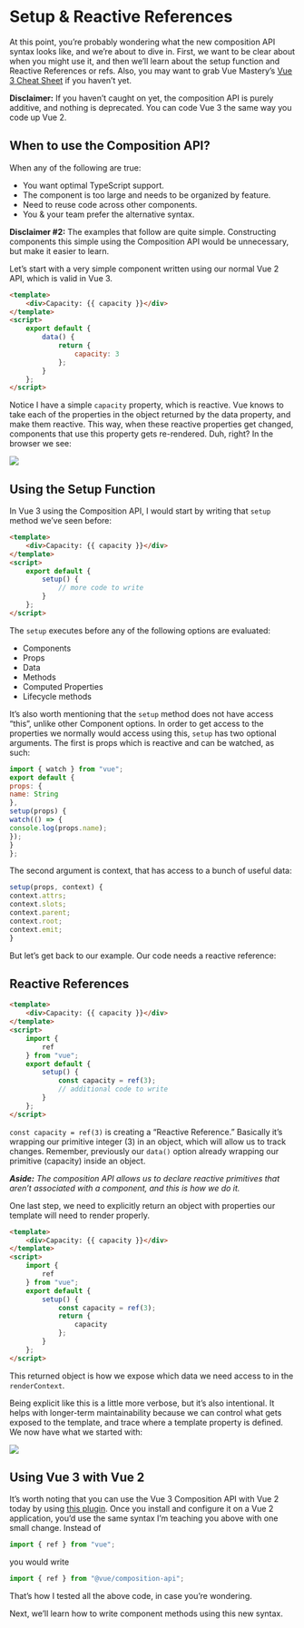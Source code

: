 # Setup & Reactive References

At this point, you’re probably wondering what the new composition API syntax looks like, and we’re about to dive in. First, we want to be clear about when you might use it, and then we’ll learn about the setup function and Reactive References or refs. Also, you may want to grab Vue Mastery’s [Vue 3 Cheat Sheet](https://www.vuemastery.com/vue-3-cheat-sheet) if you haven’t yet.

**Disclaimer:** If you haven’t caught on yet, the composition API is purely additive, and nothing is deprecated. You can code Vue 3 the same way you code up Vue 2.

## When to use the Composition API?

When any of the following are true:

* You want optimal TypeScript support.
* The component is too large and needs to be organized by feature.
* Need to reuse code across other components.
* You & your team prefer the alternative syntax.

**Disclaimer #2:** The examples that follow are quite simple. Constructing components this simple using the Composition API would be unnecessary, but make it easier to learn.

Let’s start with a very simple component written using our normal Vue 2 API, which is valid in Vue 3.

```html
<template>
    <div>Capacity: {{ capacity }}</div>
</template>
<script>
    export default {
        data() {
            return {
                capacity: 3
            };
        }
    };
</script>
```

Notice I have a simple `capacity` property, which is reactive. Vue knows to take each of the properties in the object returned by the data property, and make them reactive. This way, when these reactive properties get changed, components that use this property gets re-rendered. Duh, right? In the browser we see:

![](https://firebasestorage.googleapis.com/v0/b/vue-mastery.appspot.com/o/flamelink%2Fmedia%2F1570469941666_01-browser.jpg?alt=media&token=9c8eecfd-cb4a-43b5-98e0-cccd02ffe23d)

## Using the Setup Function

In Vue 3 using the Composition API, I would start by writing that `setup` method we’ve seen before:

```html
<template>
    <div>Capacity: {{ capacity }}</div>
</template>
<script>
    export default {
        setup() {
            // more code to write
        }
    };
</script>
```

The `setup` executes before any of the following options are evaluated:

* Components
* Props
* Data
* Methods
* Computed Properties
* Lifecycle methods

It’s also worth mentioning that the `setup` method does not have access “this”, unlike other Component options. In order to get access to the properties we normally would access using this, `setup` has two optional arguments. The first is props which is reactive and can be watched, as such:

```javascript
import { watch } from "vue";
export default {
props: {
name: String
},
setup(props) {
watch(() => {
console.log(props.name);
});
}
};
```

The second argument is context, that has access to a bunch of useful data:

```javascript
setup(props, context) {
context.attrs;
context.slots;
context.parent;
context.root;
context.emit;
}
```

But let’s get back to our example. Our code needs a reactive reference:

## Reactive References

```html
<template>
    <div>Capacity: {{ capacity }}</div>
</template>
<script>
    import {
        ref
    } from "vue";
    export default {
        setup() {
            const capacity = ref(3);
            // additional code to write
        }
    };
</script>
```

`const capacity = ref(3)` is creating a “Reactive Reference.” Basically it’s wrapping our primitive integer (3) in an object, which will allow us to track changes. Remember, previously our `data()` option already wrapping our primitive (capacity) inside an object.

_**Aside:**_ _The composition API allows us to declare reactive primitives that aren’t associated with a component, and this is how we do it._

One last step, we need to explicitly return an object with properties our template will need to render properly.

```html
<template>
    <div>Capacity: {{ capacity }}</div>
</template>
<script>
    import {
        ref
    } from "vue";
    export default {
        setup() {
            const capacity = ref(3);
            return {
                capacity
            };
        }
    };
</script>
```

This returned object is how we expose which data we need access to in the `renderContext`.

Being explicit like this is a little more verbose, but it’s also intentional. It helps with longer-term maintainability because we can control what gets exposed to the template, and trace where a template property is defined. We now have what we started with:

![](https://firebasestorage.googleapis.com/v0/b/vue-mastery.appspot.com/o/flamelink%2Fmedia%2F1570469941666_01-browser.jpg?alt=media&token=9c8eecfd-cb4a-43b5-98e0-cccd02ffe23d)

## Using Vue 3 with Vue 2

It’s worth noting that you can use the Vue 3 Composition API with Vue 2 today by using [this plugin](https://github.com/vuejs/composition-api). Once you install and configure it on a Vue 2 application, you’d use the same syntax I’m teaching you above with one small change. Instead of

```javascript
import { ref } from "vue";
```

you would write

```javascript
import { ref } from "@vue/composition-api";
```

That’s how I tested all the above code, in case you’re wondering.

Next, we’ll learn how to write component methods using this new syntax.